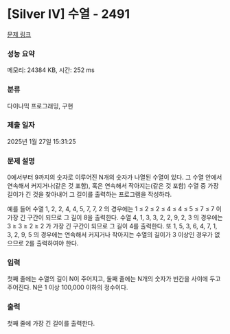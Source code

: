 # [Silver IV] 수열 - 2491 

[문제 링크](https://www.acmicpc.net/problem/2491) 

### 성능 요약

메모리: 24384 KB, 시간: 252 ms

### 분류

다이나믹 프로그래밍, 구현

### 제출 일자

2025년 1월 27일 15:31:25

### 문제 설명

<p>0에서부터 9까지의 숫자로 이루어진 N개의 숫자가 나열된 수열이 있다. 그 수열 안에서 연속해서 커지거나(같은 것 포함), 혹은 연속해서 작아지는(같은 것 포함) 수열 중 가장 길이가 긴 것을 찾아내어 그 길이를 출력하는 프로그램을 작성하라. </p>

<p>예를 들어 수열 1, 2, 2, 4, 4, 5, 7, 7, 2 의 경우에는 1 ≤ 2 ≤ 2 ≤ 4 ≤ 4 ≤ 5 ≤ 7 ≤ 7 이 가장 긴 구간이 되므로 그 길이 8을 출력한다. 수열 4, 1, 3, 3, 2, 2, 9, 2, 3 의 경우에는 3 ≥ 3 ≥ 2 ≥ 2 가 가장 긴 구간이 되므로 그 길이 4를 출력한다. 또 1, 5, 3, 6, 4, 7, 1, 3, 2, 9, 5 의 경우에는 연속해서 커지거나 작아지는 수열의 길이가 3 이상인 경우가 없으므로 2를 출력하여야 한다.</p>

### 입력 

 <p>첫째 줄에는 수열의 길이 N이 주어지고, 둘째 줄에는 N개의 숫자가 빈칸을 사이에 두고 주어진다. N은 1 이상 100,000 이하의 정수이다.</p>

### 출력 

 <p>첫째 줄에 가장 긴 길이를 출력한다.</p>

